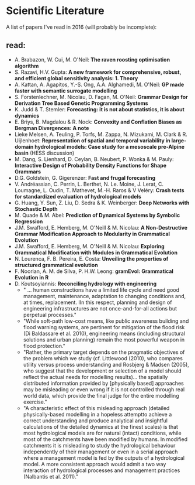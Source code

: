 # Scientific Literature
A list of papers I've read in 2016 (will probably be incomplete): 
## read: 
- A. Brabazon, W. Cui, M. O'Neil: **The raven roosting optimisation algorithm**
- S. Razavi, H.V. Gupta: **A new framework for comprehensive, robust, and efficient global sensitivity analysis: 1. Theory**
- A. Kattan, A. Agapitos, Y.-S. Ong, A.A. Alghamedi, M. O'Neil: **GP made faster with semantic surrogate modelling**
- S. Forstenlechner, M. Nicolau, D. Fagan, M. O'Neil: **Grammar Design for Derivation Tree Based Genetic Programming Systems**
- K. Judd & T. Stemler: **Forecasting: it is not about statistics, it is about dynamics**
- E. Briys, B. Magdalou & R. Nock: **Convexity and Conflation Biases as Bergman Divergences: A note**
- Lieke Melsen, A. Teuling, P. Torfs, M. Zappa, N. Mizukami, M. Clark & R. Uijlenhoet: **Representation of spatial and temporal variability in large-domain hydrological models: Case study for a mesoscale pre-Alpine basin** (HESS discussion)
- M. Dang, S. Lienhard, D. Ceylan, B. Neubert, P. Wonka & M. Pauly: **Interactive Design of Probability Density Functions for Shape Grammars**
- D.G. Goldstein, G. Gigerenzer: **Fast and frugal forecasting**
- V. Andréassian, C. Perrin, L. Berthet, N. Le. Moine, J. Lerat, C. Loumagne, L. Oudin, T. Mathevet, M.-H. Raros & V Veléry: **Crash tests for standardized evaluation of hydrological models**
- G. Huang, Y. Sun, Z. Liu, D. Sedra & K. Weinberger: **Deep Networks with Stochastic Depth**
- M. Quade & M. Abel: **Prediction of Dynamical Systems by Symbolic Regression**
- J.M. Swafford, E. Hemberg, M. O'Neill & M. Nicolau: **A Non-Destructive Grammar Modification Approach to Modularity in Grammatical Evolution**
- J.M. Swafford, E. Hemberg, M. O'Neill & M. Nicolau: **Exploring Grammatical Modification with Modules in Grammatical Evolution**
- N. Lourenca, F. B. Pereira, E. Costa: **Unveiling the properties of structured grammatical evolution**
- F. Noorian, A. M. de Silva, P. H.W. Leong: **gramEvol: Grammatical Evolution in R**
- D. Koutsoyiannis: **Reconciling hydrology with engineering**
  - " ... human constructions have a limited life cycle and need good management, maintenance, adaptation to changing conditions and, at times, replacement. IIn this respect, planning and design of engineering infrastructures are not once-and-for-all actions but perpetual processes."
  - "While soft-path low-cost means, like public awareness building and flood warning systems, are pertinent for mitigation of the flood risk (Di Baldassare et al. 2010), engineering means (including structural solutions and urban planning) remain the most powerful weapon in flood protection."
  - "Rather, the primary target depends on the pragmatic objectives of the problem which we study (cf. Littlewood (2010), who compares utility versus process understanding and Rosbjerg & Madsen (2005), who suggest that the development or selection of a model should reflect the actual needs for modelling results)... the spatially distributed information provided by [physically based] approaches may be misleading or even wrong if it is not controlled through real world data, which provide the final judge for the entire modelling exercise."
  - "A characteristic effect of this misleading approach (detailed physically-based modelling in a hopeless attemptto achieve a correct understanding and produce analytical and insightful calculations of the detailed dynamics at the finest scales) is that most hydrological models are for natural (intact) conditions, while most of the catchments have been modified by humans. In modified catchments it is misleading to study the hydrological behaviour independently of their management or even in a serial approach where a management model is fed by the outputs of a hydrological model. A more consistent approach would admit a two way interaction of hydrological processes and management practices (Nalbantis et al. 2011)."
